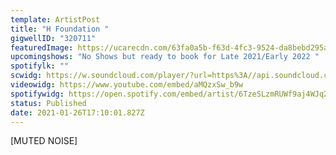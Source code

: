 ```yaml
---
template: ArtistPost
title: "H Foundation "
gigwellID: "320711"
featuredImage: https://ucarecdn.com/63fa0a5b-f63d-4fc3-9524-da8bebd295ab/-/crop/2423x1451/0,181/-/preview/
upcomingshows: "No Shows but ready to book for Late 2021/Early 2022 "
spotifylk: ""
scwidg: https://w.soundcloud.com/player/?url=https%3A//api.soundcloud.com/tracks/134103824&color=%23ff5500&auto_play=false&hide_related=false&show_comments=true&show_user=true&show_reposts=false&show_teaser=true&visual=true
videowidg: https://www.youtube.com/embed/aMQzxSw_b9w
spotifywidg: https://open.spotify.com/embed/artist/6TzeSLzmRUWf9aj4WJqZjD
status: Published
date: 2021-01-26T17:10:01.827Z
---
```

\[MUTED NOISE]